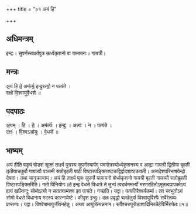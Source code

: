 +++
title = "०१ अयं हि"

+++
## अधिमन्त्रम्
इन्द्रः। सुपर्णस्तार्क्ष्यपुत्र ऊर्ध्वकृशनो वा यामायनः। गायत्री।

## मन्त्रः
अ॒यं हि ते॒ अम॑र्त्य॒ इन्दु॒रत्यो॒ न पत्य॑ते ।  
दक्षो॑ वि॒श्वायु॑र्वे॒धसे॑ ॥

## पदपाठः
अ॒यम् । हि । ते॒ । अम॑र्त्यः । इन्दुः॑ । अत्यः॑ । न । पत्य॑ते ।  
दक्षः॑ । वि॒श्वऽआ॑युः । वे॒धसे॑ ॥

## भाष्यम्
अयं हीति षडृचं षोडशं सूक्तं तार्क्ष्य पुत्रस्य सुपर्णस्यार्षम् यमगोत्रस्योर्ध्वकृशनस्य व आद्या गायत्री द्वितीया बृहती तृतीयाचतुर्थौ गायत्र्यौ पञ्चमी सतोबृहती षष्ठी विष्टारपङ्क्तिरष्टकद्विर्द्वादशाष्टकवती। अनादेशपरिभाषयेन्द्रो देवता। तथा चानुक्रान्तम्। अयं हि तार्क्ष्य पुत्रः सुपर्णो यामायनो वोर्ध्वकृशनो गायत्री बृहती गायत्र्यौ सतोब्रुहती विष्टारपङ्क्तिरिति। गतो विनियोगः॥हे इन्द्र वेधसे विधात्रे ते तुभ्यं त्वदर्थममर्त्यो मरणरहितोऽमृतत्वप्रापकोऽयं ह्ययं खल्विन्दुः सोमोऽत्यो न सततगाम्यश्व इव पत्यते। गच्छति। यद्वा। पत्यतिरैश्वर्यकर्मा। तव स्वभुतोऽयं सोमो वेधसे विधानाय मदस्य कारनायेष्टे। कीदृश इन्दुः। दक्षः प्रवृद्धो बलहेतुर्वा विश्वायुर्विश्वैः सर्वेरेतव्यः प्राप्तव्यः। यद्वा। विश्वेषामायुर्जीवनहेतुः। अथव आयुरित्यन्ननाम। सर्वैश्चरुपुरोडाशादिभिरन्नैर्हविर्भिरुपेतः॥१॥